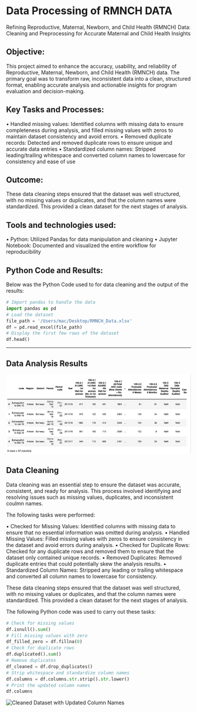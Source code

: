 # Data Processing of RMNCH DATA
Refining Reproductive, Maternal, Newborn, and Child Health (RMNCH) Data: Cleaning and Preprocessing for Accurate Maternal and Child Health Insights
## Objective:
This project aimed to enhance the accuracy, usability, and reliability of Reproductive, Maternal, Newborn, and Child Health (RMNCH) data. The primary goal was to transform raw, inconsistent data into a clean, structured format, enabling accurate analysis and actionable insights for program evaluation and decision-making.
## Key Tasks and Processes:
• Handled missing values: Identified columns with missing data to ensure completeness during analysis, and filled missing values with zeros to maintain dataset consistency and avoid errors.
• Removed duplicate records: Detected and removed duplicate rows to ensure unique and accurate data entries
• Standardized column names: Stripped leading/trailing whitespace and converted column names to lowercase for consistency and
ease of use
## Outcome:
These data cleaning steps ensured that the dataset was well structured, with no missing values or duplicates, and that the column names were standardized. This provided a clean dataset for the next stages of analysis.
## Tools and technologies used:
• Python: Utilized Pandas for data manipulation and cleaning
• Jupyter Notebook: Documented and visualized the entire workflow for reproducibility
## Python Code and Results:
Below was the Python Code used to for data cleaning and the output of the results:
```python
# Import pandas to handle the data
import pandas as pd
# Load the dataset
file_path = '/Users/mac/Desktop/RMNCH_Data.xlsx'
df = pd.read_excel(file_path)
# Display the first few rows of the dataset
df.head()
```
---

## Data Analysis Results
![RMNCH dataset](results/RMNCH_Dataset.jpg)

## Data Cleaning
Data cleaning was an essential step to ensure the dataset was accurate, consistent, and ready for analysis. This process involved identifying and resolving issues such as missing values, duplicates, and inconsistent coulmn names.

The following tasks were performed:

• Checked for Missing Values: Identified columns with missing data to ensure that no essential information was omitted during analysis.
• Handled Missing Values: Filled missing values with zeros to ensure consistency in the dataset and avoid errors during analysis.
• Checked for Duplicate Rows: Checked for any duplicate rows and removed them to ensure that the dataset only contained unique records.
• Removed Duplicates: Removed duplicate entries that could potentially skew the analysis results.
• Standardized Column Names: Stripped any leading or trailing whitespace and converted all column names to lowercase for consistency.

These data cleaning steps ensured that the dataset was well structured, with no missing values or duplicates, and that the column names were standardized. This provided a clean dataset for the next stages of analysis.

The following Python code was used to carry out these tasks:
```python
# Check for missing values
df.isnull().sum()
# Fill missing values with zero
df_filled_zero = df.fillna(0)
# Check for duplicate rows
df.duplicated().sum()
# Remove duplicates
df_cleaned = df.drop_duplicates()
# Strip whitespace and standardize column names
df.columns = df.columns.str.strip().str.lower()
# Print the updated column names
df.columns
```
![Cleaned Dataset with Updated Column Names](Data_Cleaning_Output.jpg)
